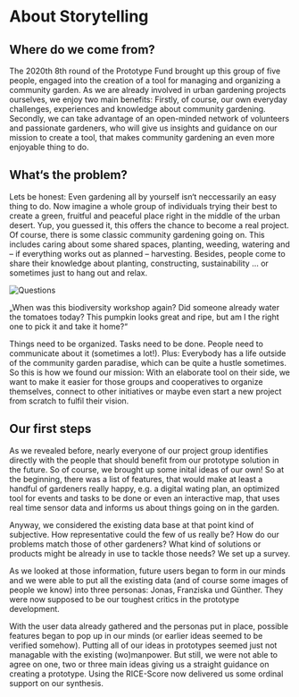 # About Storytelling

## Where do we come from?
The 2020th 8th round of the Prototype Fund brought up this group of five people, engaged into the creation of a tool for managing and organizing a community garden. As we are already involved in urban gardening projects ourselves, we enjoy two main benefits: Firstly, of course, our own everyday challenges, experiences and knowledge about community gardening. Secondly, we can take advantage of an open-minded network of volunteers and passionate gardeners, who will give us insights and guidance on our mission to create a tool, that makes community gardening an even more enjoyable thing to do. 


## What‘s the problem?

Lets be honest: Even gardening all by yourself isn‘t neccessarily an easy thing to do. Now imagine a whole group of individuals trying their best to create a green, fruitful and peaceful place right in the middle of the urban desert. Yup, you guessed it, this offers the chance to become a real project. 
Of course, there is some classic community gardening going on. This includes caring about some shared spaces, planting, weeding, watering and – if everything works out as planned – harvesting. Besides, people come to share their knowledge about planting, constructing, sustainability … or sometimes just to hang out and relax. 

![Questions](https://github.com/community-garden/community-garden.github.io/wiki/blog_en-About-Storytelling/images/questions-gif.gif)


„When was this biodiversity workshop again? Did someone already water the tomatoes today? This pumpkin looks great and ripe, but am I the right one to pick it and take it home?“

Things need to be organized. Tasks need to be done. People need to communicate about it (sometimes a lot!). Plus: Everybody has a life outside of the community garden paradise, which can be quite a hustle sometimes. 
So this is how we found our mission: With an elaborate tool on their side, we want to make it easier for those groups and cooperatives to organize themselves, connect to other initiatives or maybe even start a new project from scratch to fulfil their vision.

## Our first steps

As we revealed before, nearly everyone of our project group identifies directly with the people that should benefit from our prototype solution in the future. So of course, we brought up some inital ideas of our own! So at the beginning, there was a list of features, that would make at least a handful of gardeners really happy, e.g. a digital wating plan, an optimized tool for events and tasks to be done or even an interactive map, that uses real time sensor data and informs us about things going on in the garden.


Anyway, we considered the existing data base at that point kind of subjective. How representative could the few of us really be? How do our problems match those of other gardeners? What kind of solutions or products might be already in use to tackle those needs? We set up a survey.


As we looked at those information, future users began to form in our minds and we were able to put all the existing data (and of course some images of people we know) into three personas: Jonas, Franziska und Günther. They were now supposed to be our toughest critics in the prototype development. 


With the user data already gathered and the personas put in place, possible features began to pop up in our minds (or earlier ideas seemed to be verified somehow). Putting all of our ideas in prototypes seemed just not managable with the existing (wo)manpower. But still, we were not able to agree on one, two or three main ideas giving us a straight guidance on creating a prototype. Using the RICE-Score now delivered us some ordinal support on our synthesis. 
